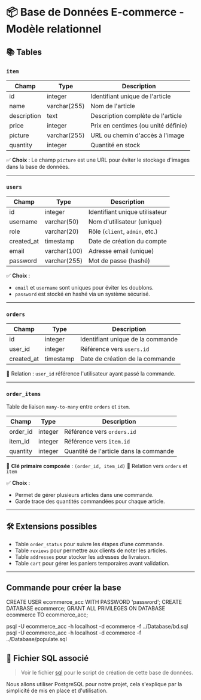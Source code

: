 # 📦 Base de Données E-commerce - Modèle relationnel

## 📚 Tables

### `item`

| Champ       | Type         | Description                          |
|-------------|--------------|--------------------------------------|
| id          | integer      | Identifiant unique de l'article      |
| name        | varchar(255) | Nom de l'article                     |
| description | text         | Description complète de l'article    |
| price       | integer      | Prix en centimes (ou unité définie)  |
| picture     | varchar(255) | URL ou chemin d'accès à l'image      |
| quantity    | integer      | Quantité en stock                    |

✅ **Choix** : Le champ `picture` est une URL pour éviter le stockage d'images dans la base de données.

---

### `users`

| Champ       | Type          | Description                            |
|-------------|---------------|----------------------------------------|
| id          | integer       | Identifiant unique utilisateur         |
| username    | varchar(50)   | Nom d'utilisateur (unique)            |
| role        | varchar(20)   | Rôle (`client`, `admin`, etc.)         |
| created_at  | timestamp     | Date de création du compte             |
| email       | varchar(100)  | Adresse email (unique)                |
| password    | varchar(255)  | Mot de passe (hashé)                   |

✅ **Choix** :
- `email` et `username` sont uniques pour éviter les doublons.
- `password` est stocké en hashé via un système sécurisé.

---

### `orders`

| Champ       | Type      | Description                                |
|-------------|-----------|--------------------------------------------|
| id          | integer   | Identifiant unique de la commande          |
| user_id     | integer   | Référence vers `users.id`                  |
| created_at  | timestamp | Date de création de la commande            |

🔗 Relation : `user_id` référence l'utilisateur ayant passé la commande.

---

### `order_items`

Table de liaison `many-to-many` entre `orders` et `item`.

| Champ       | Type     | Description                               |
|-------------|----------|-------------------------------------------|
| order_id    | integer  | Référence vers `orders.id`                |
| item_id     | integer  | Référence vers `item.id`                  |
| quantity    | integer  | Quantité de l'article dans la commande    |

🔑 **Clé primaire composée** : `(order_id, item_id)`
🔗 Relation vers `orders` et `item`

✅ **Choix** :
- Permet de gérer plusieurs articles dans une commande.
- Garde trace des quantités commandées pour chaque article.

---

## 🛠️ Extensions possibles

- Table `order_status` pour suivre les étapes d’une commande.
- Table `reviews` pour permettre aux clients de noter les articles.
- Table `addresses` pour stocker les adresses de livraison.
- Table `cart` pour gérer les paniers temporaires avant validation.

---

## Commande pour créer la base

CREATE USER ecommerce_acc WITH PASSWORD 'password';
CREATE DATABASE ecommerce;
GRANT ALL PRIVILEGES ON DATABASE ecommerce TO ecommerce_acc;

psql -U ecommerce_acc -h localhost -d ecommerce -f ../Database/bd.sql
psql -U ecommerce_acc -h localhost -d ecommerce -f ../Database/populate.sql


## 📂 Fichier SQL associé

> Voir le fichier [sql](../Database/bd.sql) pour le script de création de cette base de données.

Nous allons utiliser PostgreSQL pour notre projet, cela s'explique par la simplicité de mis en place et d'utilisation.
